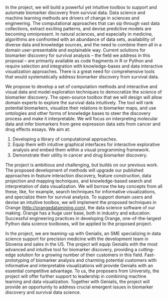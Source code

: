 In the project, we will build a powerful yet intuitive toolbox to support and automate biomarker discovery from survival data. Data science and machine learning methods are drivers of change in sciences and engineering. The computational approaches that can sip through vast data collections, extract exciting patterns, and devise predictive models are becoming omnipresent. In natural sciences, and especially in medicine, algorithms are confronted with an abundance of data sets, availability of diverse data and knowledge sources, and the need to combine them all in a domain user-presentable and explainable way. Current solutions for biomarker discovery for survival analysis – the field we address in this proposal – are primarily available as code fragments in R or Python and require selection and integration with knowledge-bases and data interactive visualization approaches. There is a great need for comprehensive tools that would systematically address biomarker discovery from survival data.

We propose to develop a set of computation methods and interactive and visual data and model exploration techniques to democratize the science of biomarker discovery. The open-source toolbox that we will design will allow domain experts to explore the survival data intuitively. The tool will rank potential biomarkers, visualize their relations in biomarker maps, and use ontologies and other forms of knowledge bases to steer the discovery process and make it interpretable. We will focus on interpreting molecular data and infer biomarkers from gene expression data sets from cancer and drug effects essays. We aim at:

1. Developing a library of computational approaches.
2. Equip them with intuitive graphical interfaces for interactive explorative analysis and embed them within a visual programming framework.
3. Demonstrate their utility in cancer and drug biomarker discovery.

The project is ambitious and challenging, but builds on our previous work. The proposed development of methods will upgrade our published approaches in feature interaction discovery, feature construction, data projection and mapping techniques, and knowledge-based search and interpretation of data visualization. We will borrow the key concepts from all these, like, for example, search techniques for informative visualizations, and specialize them for survival analysis. To support domain users and devise an intuitive toolbox, we will implement the proposed techniques in Orange (http://orangedatamining.com), the data science software of our making. Orange has a huge user base, both in industry and education. Successful engineering practices in developing Orange, one-of-the-largest Python data science toolboxes, will be applied to the proposed project.

In the project, we are teaming-up with Genialis, an SME specializing in data science support for precision medicine with the development team in Slovenia and sales in the US. The project will equip Genialis with the most advanced and intuitive tool for biomarker discovery, providing a cutting-edge solution for a growing number of their customers in this field. Fast-prototyping of biomarker analysis and charming potential customers with informative and interpretable visualizations will provide Genialis with an essential competitive advantage. To us, the proposers from University, the project will offer further support to leadership in combining machine learning and data visualization. Together with Genialis, the project will provide an opportunity to address crucial emergent issues in biomarker discovery and survival data science.